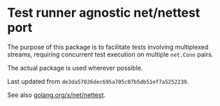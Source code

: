 # Test runner agnostic net/nettest port

The purpose of this package is to facilitate tests involving multiplexed streams, requiring concurrent test execution on
multiple `net.Conn` pairs.

The actual package is used wherever possible.

Last updated from `de3da57026dec695a705c07b5db51ef7a5252239`.

See also [golang.org/x/net/nettest](https://pkg.go.dev/golang.org/x/net/nettest).
